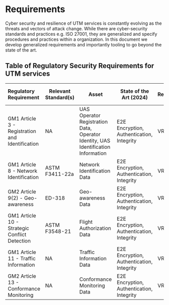 # Requirements
Cyber security and resilience of UTM services is constantly evolving as the threats and vectors of attack change. While there are cyber-security standards and practices e.g. ISO 27001, they are generalized and specify procedures and practices within a organization. In this document we develop generalized requirements and importantly tooling to go beyond the state of the art. 

## Table of Regulatory Security Requirements for UTM services
| Regulatory Requirement | Relevant Standard(s) | Asset | State of the Art (2024) | Verifier Requirement Group| Test| Report |
| :------------- | ------------- |------------- |------------- |------------- |------------- |------------- |
| GM1 Article 3 - Registration and Identification| NA | UAS Operator Registration Data, Operator Identity, UAS Identification Information | E2E Encryption, Authentication, Integrity | VRID-001 | VTID-001 |-|
| GM1 Article 8 - Network Identification | ASTM F3411-22a | Network Identification Data | E2E Encryption, Authentication, Integrity | VRID-002 | VTID-002 |-|
| GM2 Article 9(2) - Geo-awareness | ED-318 | Geo-awareness Data | E2E Encryption, Authentication, Integrity | VRID-003 | VTID-003 |-|
| GM1 Article 10 - Strategic Conflict Detection | ASTM F3548-21 | Flight Authorization Data | E2E Encryption, Authentication, Integrity | VRID-004 | VTID-004 | - |
| GM1 Article 11 - Traffic Information  | NA| Traffic Information Data | E2E Encryption, Authentication, Integrity | VRID-005 | VTID-005 | - |
| GM2 Article 13 - Conformance Monitoring | NA | Conformance Monitoring Data | E2E Encryption, Authentication, Integrity | VRID-006 | VTID-006 |- |
